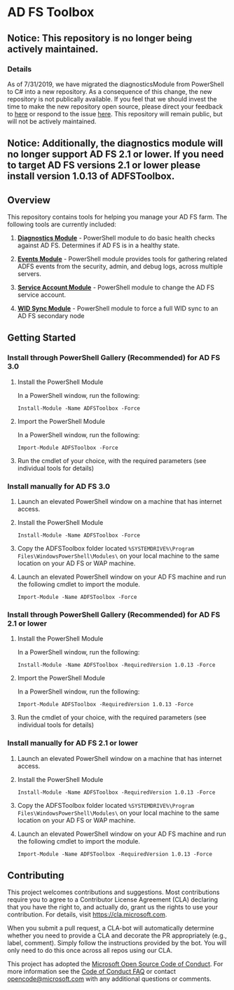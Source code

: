 # AD FS Toolbox

## Notice: This repository is no longer being actively maintained.

### Details

As of 7/31/2019, we have migrated the diagnosticsModule from PowerShell to C# into a new repository. As a consequence of this change, the new repository is not publically available. If you feel that we should invest the time to make the new repository open source, please direct your feedback to [here](https://adfshelp.microsoft.com/Feedback/ProvideFeedback) or respond to the issue [here](https://github.com/microsoft/adfsToolbox/issues/75). This repository will remain public, but will not be actively maintained. 
 
## Notice: Additionally, the diagnostics module will no longer support AD FS 2.1 or lower. If you need to target AD FS versions 2.1 or lower please install version 1.0.13 of ADFSToolbox.

## Overview

This repository contains tools for helping you manage your AD FS farm. The following tools are currently included:

1. __[Diagnostics Module](diagnosticsModule)__ - PowerShell module to do basic health checks against AD FS. Determines if AD FS is in a healthy state.

2. __[Events Module](eventsModule)__ - PowerShell module provides tools for gathering related ADFS events from the security, admin, and debug logs, across multiple servers.

3. __[Service Account Module](serviceAccount)__ - PowerShell module to change the AD FS service account.

4. __[WID Sync Module](widSync)__ - PowerShell module to force a full WID sync to an AD FS secondary node

## Getting Started

### Install through PowerShell Gallery (Recommended) for AD FS 3.0

1. Install the PowerShell Module

    In a PowerShell window, run the following:

    `Install-Module -Name ADFSToolbox -Force`

2. Import the PowerShell Module

    In a PowerShell window, run the following:

    `Import-Module ADFSToolbox -Force`

3. Run the cmdlet of your choice, with the required parameters (see individual tools for details)


### Install manually for AD FS 3.0

1. Launch an elevated PowerShell window on a machine that has internet access.
2. Install the PowerShell Module

    `Install-Module -Name ADFSToolbox -Force`

3. Copy the ADFSToolbox folder located `%SYSTEMDRIVE%\Program Files\WindowsPowerShell\Modules\` on your local machine to the same location on your AD FS or WAP machine.

4. Launch an elevated PowerShell window on your AD FS machine and run the following cmdlet to import the module.

    `Import-Module -Name ADFSToolbox -Force`

### Install through PowerShell Gallery (Recommended) for AD FS 2.1 or lower

1. Install the PowerShell Module

    In a PowerShell window, run the following:

    `Install-Module -Name ADFSToolbox -RequiredVersion 1.0.13 -Force`

2. Import the PowerShell Module

    In a PowerShell window, run the following:

    `Import-Module ADFSToolbox -RequiredVersion 1.0.13 -Force`

3. Run the cmdlet of your choice, with the required parameters (see individual tools for details)


### Install manually for AD FS 2.1 or lower

1. Launch an elevated PowerShell window on a machine that has internet access.
2. Install the PowerShell Module

    `Install-Module -Name ADFSToolbox -RequiredVersion 1.0.13 -Force`

3. Copy the ADFSToolbox folder located `%SYSTEMDRIVE%\Program Files\WindowsPowerShell\Modules\` on your local machine to the same location on your AD FS or WAP machine.

4. Launch an elevated PowerShell window on your AD FS machine and run the following cmdlet to import the module.

    `Import-Module -Name ADFSToolbox -RequiredVersion 1.0.13 -Force`


## Contributing

This project welcomes contributions and suggestions.  Most contributions require you to agree to a
Contributor License Agreement (CLA) declaring that you have the right to, and actually do, grant us
the rights to use your contribution. For details, visit https://cla.microsoft.com.

When you submit a pull request, a CLA-bot will automatically determine whether you need to provide
a CLA and decorate the PR appropriately (e.g., label, comment). Simply follow the instructions
provided by the bot. You will only need to do this once across all repos using our CLA.

This project has adopted the [Microsoft Open Source Code of Conduct](https://opensource.microsoft.com/codeofconduct/).
For more information see the [Code of Conduct FAQ](https://opensource.microsoft.com/codeofconduct/faq/) or
contact [opencode@microsoft.com](mailto:opencode@microsoft.com) with any additional questions or comments.
